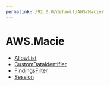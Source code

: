 ```yaml
---
permalink: /92.0.0/default/AWS/Macie/
---
```


# AWS.Macie



* [AllowList](AllowList.md)
* [CustomDataIdentifier](CustomDataIdentifier.md)
* [FindingsFilter](FindingsFilter.md)
* [Session](Session.md)